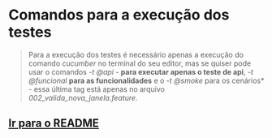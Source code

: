 # Comandos para a execução dos testes

> Para a execução dos testes é necessário apenas a execução do comando *cucumber* no terminal do seu editor, mas se quiser pode usar o comandos _-t @api_ - **para executar apenas o teste de api**, _-t @funcional_ **para as funcionalidades** e o _-t @smoke_ para os cenários* - essa última tag está apenas no arquivo *002_valida_nova_janela.feature*.

## [Ir para o README](../README.md)